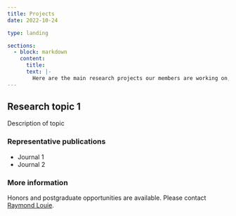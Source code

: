 ```yaml
---
title: Projects
date: 2022-10-24

type: landing

sections:
  - block: markdown
    content:
      title: 
      text: |-
        Here are the main research projects our members are working on, and potential honors and postgraduate opportunities are indicated. Please feel free to reach out to find more about the project. 
---
```


## Research topic 1

Description of topic

### Representative publications

- Journal 1
- Journal 2

### More information

Honors and postgraduate opportunities are available. Please contact [Raymond Louie](mailto:r.louie@unsw.edu.au).

